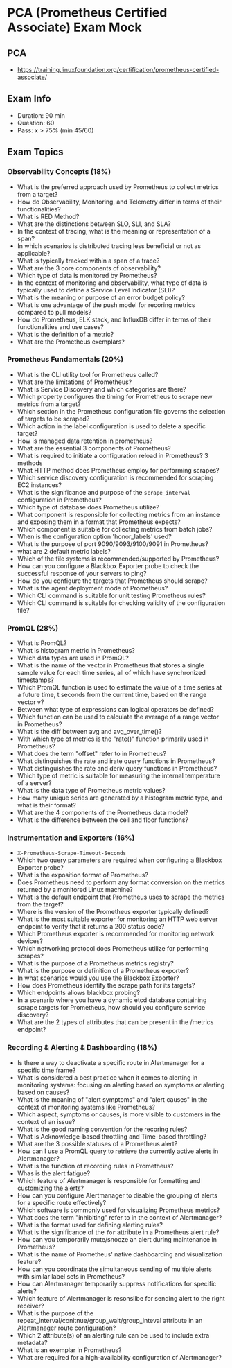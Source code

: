 # PCA (Prometheus Certified Associate) Exam Mock

## PCA
- https://training.linuxfoundation.org/certification/prometheus-certified-associate/

## Exam Info
- Duration: 90 min
- Question: 60
- Pass: x > 75% (min 45/60)

## Exam Topics

### Observability Concepts (18%)
- What is the preferred approach used by Prometheus to collect metrics from a target?
- How do Observability, Monitoring, and Telemetry differ in terms of their functionalities?
- What is RED Method?
- What are the distinctions between SLO, SLI, and SLA?
- In the context of tracing, what is the meaning or representation of a span?
- In which scenarios is distributed tracing less beneficial or not as applicable?
- What is typically tracked within a span of a trace?
- What are the 3 core components of observability?
- Which type of data is monitored by Prometheus?
- In the context of monitoring and observability, what type of data is typically used to define a Service Level Indicator (SLI)?
- What is the meaning or purpose of an error budget policy?
- What is one advantage of the push model for recoring metrics compared to pull models?
- How do Prometheus, ELK stack, and InfluxDB differ in terms of their functionalities and use cases?
- What  is the definition of a metric?
- What are the Prometheus exemplars?

### Prometheus Fundamentals (20%)
- What is the CLI utility tool for Prometheus called?
- What are the limitations of Prometheus?
- What is Service Discovery and which categories are there?
- Which property configures the timing for Prometheus to scrape new metrics from a target?
- Which section in the Prometheus configuration file governs the selection of targets to be scraped?
- Which action in the label configuration is used to delete a specific target?
- How is managed data retention in prometheus?
- What are the essential 3 components of Prometheus?
- What is required to initiate a configuration reload in Prometheus? 3 methods
- What HTTP method does Prometheus employ for performing scrapes?
- Which service discovery configuration is recommended for scraping EC2 instances?
- What is the significance and purpose of the `scrape_interval` configuration in Prometheus?
- Which type of database does Prometheus utilize?
- What component is responsible for collecting metrics from an instance and exposing them in a format that Prometheus expects?
- Which component is suitable for collecting metrics from batch jobs?
- When is the configuration option 'honor_labels' used?
- What is the purpose of port 9090/9093/9100/9091 in Prometheus?
- what are 2 default metric labels?
- Which of the file systems is recommended/supported by Prometheus?
- How can you configure a Blackbox Exporter probe to check the successful response of your servers to ping?
- How do you configure the targets that Prometheus should scrape?
- What is the agent deployment mode of Prometheus?
- Which CLI command is suitable for unit testing Prometheus rules?
- Which CLI command is suitable for checking validity of the configuration file?


### PromQL (28%)
- What is PromQL?
- What is histogram metric in Prometheus?
- Which data types are used in PromQL?
- What is the name of the vector in Prometheus that stores a single sample value for each time series, all of which have synchronized timestamps?
- Which PromQL function is used to estimate the value of a time series at a future time, t seconds from the current time, based on the range vector v?
- Between what type of expressions can logical operators be defined?
- Which function can be used to calculate the average of a range vector in Prometheus?
- What is the diff between avg and avg_over_time()?
- With which type of metrics is the "rate()" function primarily used in Prometheus?
- What does the term "offset" refer to in Prometheus?
- What distinguishes the rate and irate query functions in Prometheus?
- What distinguishes the rate and deriv query functions in Prometheus?
- Which type of metric is suitable for measuring the internal temperature of a server?
- What is the data type of Prometheus metric values?
- How many unique series are generated by a histogram metric type, and what is their format?
- What are the 4 components of the Prometheus data model?
- What is the difference between the ceil and floor functions?


### Instrumentation and Exporters (16%)
- `X-Prometheus-Scrape-Timeout-Seconds`
- Which two query parameters are required when configuring a Blackbox Exporter probe?
- What is the exposition format of Prometheus?
- Does Prometheus need to perform any format conversion on the metrics returned by a monitored Linux machine?
- What is the default endpoint that Prometheus uses to scrape the metrics from the target?
- Where is the version of the Prometheus exporter typically defined?
- What is the most suitable exporter for monitoring an HTTP web server endpoint to verify that it returns a 200 status code?
- Which Prometheus exporter is recommended for monitoring network devices?
- Which networking protocol does Prometheus utilize for performing scrapes?
- What is the purpose of a Prometheus metrics registry?
- What is the purpose or definition of a Prometheus exporter?
- In what scenarios would you use the Blackbox Exporter?
- How does Prometheus identify the scrape path for its targets?
- Which endpoints allows blackbox probing?
- In a scenario where you have a dynamic etcd database containing scrape targets for Prometheus, how should you configure service discovery?
- What are the 2 types of attributes that can be present in the /metrics endpoint?


### Recording & Alerting & Dashboarding (18%)
- Is there a way to deactivate a specific route in Alertmanager for a specific time frame?
- What is considered a best practice when it comes to alerting in monitoring systems: focusing on alerting based on symptoms or alerting based on causes?
- What is the meaning of "alert symptoms" and "alert causes" in the context of monitoring systems like Prometheus?
- Which aspect, symptoms or causes, is more visible to customers in the context of an issue?
- What is the good naming convention for the recoring rules?
- What is Acknowledge-based throttling and Time-based throttling?
- What are the 3 possible statuses of a Prometheus alert?
- How can I use a PromQL query to retrieve the currently active alerts in Alertmanager?
- What is the function of recording rules in Prometheus?
- Whas is the alert fatigue?
- Which feature of Alertmanager is responsible for formatting and customizing the alerts?
- How can you configure Alertmanager to disable the grouping of alerts for a specific route effectively?
- Which software is commonly used for visualizing Prometheus metrics?
- What does the term "inhibiting" refer to in the context of Alertmanager?
- What is the format used for defining alerting rules?
- What is the significance of the `for` attribute in a Prometheus alert rule?
- How can you temporarily mute/snooze an alert during maintenance in Prometheus?
- What is the name of Prometheus' native dashboarding and visualization feature?
- How can you coordinate the simultaneous sending of multiple alerts with similar label sets in Prometheus?
- How can Alertmanager temporarily suppress notifications for specific alerts?
- Which feature of Alertmanager is resonsilbe for sending alert to the right receiver?
- What is the purpose of the repeat_interval/conitnue/group_wait/group_inteval attribute in an Alertmanager route configuration?
- Which 2 attribute(s) of an alerting rule can be used to include extra metadata?
- What is an exemplar in Prometheus?
- What are required for a high-availability configuration of Alertmanager?
